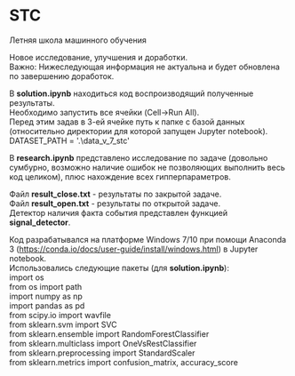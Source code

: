 # STC
Летняя школа машинного обучения 

Новое исследование, улучшения и доработки.<br>
Важно: Нижеследующая информация не актуальна и будет обновлена по завершению доработок.<br>

В <b>solution.ipynb</b> находиться код воспроизводящий полученные результаты.<br>
Необходимо запустить все ячейки (Cell->Run All).<br>
Перед этим задав в 3-ей ячейке путь к папке с базой данных (относительно директории для которой запущен Jupyter notebook).<br>
DATASET_PATH = '.\data_v_7_stc'<br>

В <b>research.ipynb</b> представлено исследование по задаче (довольно сумбурно, возможно наличие ошибок не позволяющих выполнить весь код целиком), плюс нахождение всех гипперпараметров.<br>

Файл <b>result_close.txt</b> - результаты по закрытой задаче.<br>
Файл <b>result_open.txt</b> - результаты по открытой задаче.<br>
Детектор наличия факта события представлен функцией <b>signal_detector</b>.<br>

Код разрабатывался на платформе Windows 7/10 при помощи Anaconda 3 (https://conda.io/docs/user-guide/install/windows.html) в Jupyter notebook.<br>
Использовались следующие пакеты (для <b>solution.ipynb</b>):<br>
import os<br>
from os import path<br>
import numpy as np<br>
import pandas as pd<br>
from scipy.io import wavfile<br>
from sklearn.svm import SVC<br>
from sklearn.ensemble import RandomForestClassifier<br>
from sklearn.multiclass import OneVsRestClassifier<br>
from sklearn.preprocessing import StandardScaler<br>
from sklearn.metrics import confusion_matrix, accuracy_score
